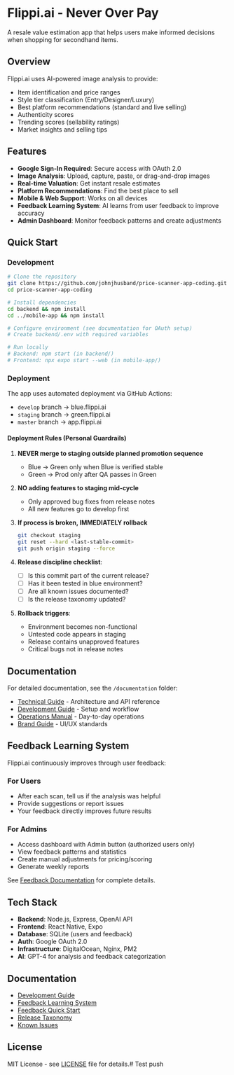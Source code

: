 # Flippi.ai - Never Over Pay

A resale value estimation app that helps users make informed decisions when shopping for secondhand items.

## Overview

Flippi.ai uses AI-powered image analysis to provide:
- Item identification and price ranges
- Style tier classification (Entry/Designer/Luxury)
- Best platform recommendations (standard and live selling)
- Authenticity scores
- Trending scores (sellability ratings)
- Market insights and selling tips

## Features

- **Google Sign-In Required**: Secure access with OAuth 2.0
- **Image Analysis**: Upload, capture, paste, or drag-and-drop images
- **Real-time Valuation**: Get instant resale estimates
- **Platform Recommendations**: Find the best place to sell
- **Mobile & Web Support**: Works on all devices
- **Feedback Learning System**: AI learns from user feedback to improve accuracy
- **Admin Dashboard**: Monitor feedback patterns and create adjustments

## Quick Start

### Development

```bash
# Clone the repository
git clone https://github.com/johnjhusband/price-scanner-app-coding.git
cd price-scanner-app-coding

# Install dependencies
cd backend && npm install
cd ../mobile-app && npm install

# Configure environment (see documentation for OAuth setup)
# Create backend/.env with required variables

# Run locally
# Backend: npm start (in backend/)
# Frontend: npx expo start --web (in mobile-app/)
```

### Deployment

The app uses automated deployment via GitHub Actions:
- `develop` branch → blue.flippi.ai
- `staging` branch → green.flippi.ai
- `master` branch → app.flippi.ai

#### Deployment Rules (Personal Guardrails)

1. **NEVER merge to staging outside planned promotion sequence**
   - Blue → Green only when Blue is verified stable
   - Green → Prod only after QA passes in Green

2. **NO adding features to staging mid-cycle**
   - Only approved bug fixes from release notes
   - All new features go to develop first

3. **If process is broken, IMMEDIATELY rollback**
   ```bash
   git checkout staging
   git reset --hard <last-stable-commit>
   git push origin staging --force
   ```

4. **Release discipline checklist**:
   - [ ] Is this commit part of the current release?
   - [ ] Has it been tested in blue environment?
   - [ ] Are all known issues documented?
   - [ ] Is the release taxonomy updated?

5. **Rollback triggers**:
   - Environment becomes non-functional
   - Untested code appears in staging
   - Release contains unapproved features
   - Critical bugs not in release notes

## Documentation

For detailed documentation, see the `/documentation` folder:
- [Technical Guide](documentation/TECHNICAL-GUIDE.md) - Architecture and API reference
- [Development Guide](documentation/DEVELOPMENT-GUIDE.md) - Setup and workflow
- [Operations Manual](documentation/OPERATIONS-MANUAL.md) - Day-to-day operations
- [Brand Guide](documentation/BRAND-GUIDE.md) - UI/UX standards

## Feedback Learning System

Flippi.ai continuously improves through user feedback:

### For Users
- After each scan, tell us if the analysis was helpful
- Provide suggestions or report issues
- Your feedback directly improves future results

### For Admins
- Access dashboard with Admin button (authorized users only)
- View feedback patterns and statistics
- Create manual adjustments for pricing/scoring
- Generate weekly reports

See [Feedback Documentation](./docs/FEEDBACK-LEARNING-SYSTEM.md) for complete details.

## Tech Stack

- **Backend**: Node.js, Express, OpenAI API
- **Frontend**: React Native, Expo
- **Database**: SQLite (users and feedback)
- **Auth**: Google OAuth 2.0
- **Infrastructure**: DigitalOcean, Nginx, PM2
- **AI**: GPT-4 for analysis and feedback categorization

## Documentation

- [Development Guide](./docs/DEVELOPMENT-GUIDE.md)
- [Feedback Learning System](./docs/FEEDBACK-LEARNING-SYSTEM.md)
- [Feedback Quick Start](./docs/FEEDBACK-README.md)
- [Release Taxonomy](./docs/RELEASE-TAXONOMY.md)
- [Known Issues](./docs/ISSUE-122-127-128-COMPLETE.md)

## License

MIT License - see [LICENSE](LICENSE) file for details.# Test push
